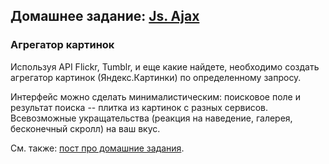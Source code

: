 ## Домашнее задание: [Js. Ajax](https://github.com/yandex-shri/lectures/blob/master/17-js-ajax.md)

### Агрегатор картинок

Используя API Flickr, Tumblr, и еще какие найдете, необходимо создать агрегатор картинок (Яндекс.Картинки) по определенному запросу.

Интерфейс можно сделать минималистическим: поисковое поле и результат поиска -- плитка из картинок с разных сервисов.
Всевозможные укращательства (реакция на наведение, галерея, бесконечный скролл) на ваш вкус.


См. также: [пост про домашние задания](http://clubs.ya.ru/4611686018427468886/replies.xml?item_no=450).